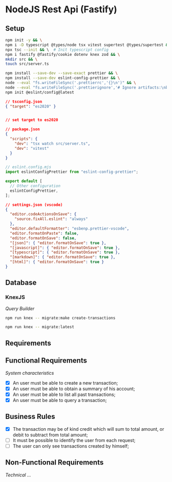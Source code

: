 # NodeJS Rest Api (Fastify)

## Setup

```sh
npm init -y && \
npm i -D typescript @types/node tsx vitest supertest @types/supertest && \
npx tsc --init && \  # Init typescript config
npm i fastify @fastify/cookie dotenv knex zod && \
mkdir src && \
touch src/server.ts
```

```sh
npm install --save-dev --save-exact prettier && \
npm install --save-dev eslint-config-prettier && \
node --eval "fs.writeFileSync('.prettierrc','{}\n')" && \
node --eval "fs.writeFileSync('.prettierignore','# Ignore artifacts:\nbuild\ncoverage\n')" && \
npm init @eslint/config@latest
```

```json
// tsconfig.json
{ "target": "es2020" }


// set target to es2020
```

```json
// package.json
{
  "scripts": {
    "dev": "tsx watch src/server.ts",
    "dev": "vitest"
  }
}
```

```js
// eslint.config.mjs
import eslintConfigPrettier from "eslint-config-prettier";

export default [
  // Other configuration
  eslintConfigPrettier,
];
```

```json
// settings.json (vscode)
{
  "editor.codeActionsOnSave": {
    "source.fixAll.eslint": "always"
  },
  "editor.defaultFormatter": "esbenp.prettier-vscode",
  "editor.formatOnPaste": false,
  "editor.formatOnSave": false,
  "[json]": { "editor.formatOnSave": true },
  "[javascript]": { "editor.formatOnSave": true },
  "[typescript]": { "editor.formatOnSave": true },
  "[markdown]": { "editor.formatOnSave": true },
  "[html]": { "editor.formatOnSave": true }
}
```

## Database

### KnexJS

_Query Builder_

```sh
npm run knex -- migrate:make create-transactions
```

```sh
npm run knex -- migrate:latest
```

## Requirements

## Functional Requirements

_System characteristics_

- [x] An user must be able to create a new transaction;
- [x] An user must be able to obtain a summary of his account;
- [x] An user must be able to list all past transactions;
- [x] An user must be able to query a transaction;

## Business Rules

- [x] The transaction may be of kind credit which will sum to total amount, or debit to subtract from total amount;
- [ ] It must be possible to identify the user from each request;
- [ ] The user can only see transactions created by himself;

## Non-Functional Requirements

_Technical ..._
